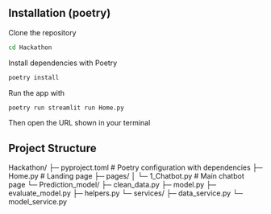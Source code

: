 ## Installation (poetry)

Clone the repository
```bash
cd Hackathon
```

Install dependencies with Poetry
```bash
poetry install
```


Run the app with
```bash
poetry run streamlit run Home.py
```
Then open the URL shown in your terminal



## Project Structure

Hackathon/
├─ pyproject.toml          # Poetry configuration with dependencies
├─ Home.py                 # Landing page
├─ pages/
│  └─ 1_Chatbot.py         # Main chatbot page
└─ Prediction_model/
   ├─ clean_data.py
   ├─ model.py
   ├─ evaluate_model.py
   ├─ helpers.py
   └─ services/
      ├─ data_service.py
      └─ model_service.py

